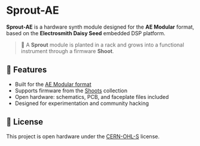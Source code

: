 # Sprout-AE

**Sprout-AE** is a hardware synth module designed for the **AE Modular** format, based on the **Electrosmith Daisy Seed** embedded DSP platform.

> 🌱 A **Sprout** module is planted in a rack and grows into a functional instrument through a firmware **Shoot**.

## 🌟 Features
- Built for the [AE Modular format](https://wiki.aemodular.com/#/diy/aemodular-technical-guide.md)
- Supports firmware from the [Shoots](https://github.com/clectric-diy/SHOOTS) collection
- Open hardware: schematics, PCB, and faceplate files included
- Designed for experimentation and community hacking

## 📜 License
This project is open hardware under the [CERN-OHL-S](https://gitlab.com/ohwr/project/cernohl/-/wikis/uploads/b236492596cfc91c12def7d50bbf7da0/cern_ohl_s_v2.pdf) license.
